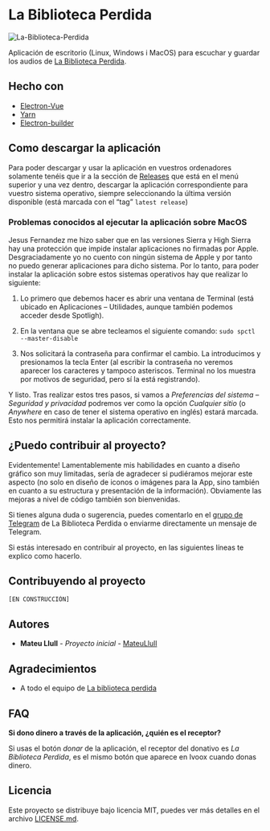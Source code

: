 # La Biblioteca Perdida

![La-Biblioteca-Perdida](http://2.bp.blogspot.com/-ijtLiMaAAnQ/Uftuj_SBTVI/AAAAAAAAAOI/pGnFDTfX5SY/s1600/Logo%2BLBP.jpg)

Aplicación de escritorio (Linux, Windows i MacOS) para escuchar y guardar los audios de [La Biblioteca Perdida](http://www.labibliotecaperdida.info).

## Hecho con

* [Electron-Vue](https://github.com/SimulatedGREG/electron-vue)
* [Yarn](https://yarnpkg.com/lang/en/)
* [Electron-builder](https://www.electron.build/)

## Como descargar la aplicación

Para poder descargar y usar la aplicación en vuestros ordenadores solamente tenéis que ir a la sección de [Releases](https://github.com/mateullull/la-biblioteca-perdida/releases) que está en el menú superior y una vez dentro, descargar la aplicación correspondiente para vuestro sistema operativo, siempre seleccionando la última versión disponible (está marcada con el “tag” `latest release`)

### Problemas conocidos al ejecutar la aplicación sobre MacOS

Jesus Fernandez me hizo saber que en las versiones Sierra y High Sierra hay una protección que impide instalar aplicaciones no firmadas por Apple. Desgraciadamente yo no cuento con ningún sistema de Apple y por tanto no puedo generar aplicaciones para dicho sistema. Por lo tanto, para poder instalar la aplicación sobre estos sistemas operativos hay que realizar lo siguiente:

1. Lo primero que debemos hacer es abrir una ventana de Terminal (está ubicado en Aplicaciones – Utilidades, aunque también podemos acceder desde Spotligh).


2. En la ventana que se abre tecleamos el siguiente comando: `sudo spctl --master-disable`


3. Nos solicitará la contraseña para confirmar el cambio. La introducimos y presionamos la tecla Enter (al escribir la contraseña no veremos aparecer los caracteres y tampoco asteriscos. Terminal no los muestra por motivos de seguridad, pero sí la está registrando).

Y listo. Tras realizar estos tres pasos, si vamos a *Preferencias del sistema – Seguridad y privacidad* podremos ver como la opción *Cualquier sitio* (o *Anywhere* en caso de tener el sistema operativo en inglés) estará marcada. Esto nos permitirá instalar la aplicación correctamente.


## ¿Puedo contribuir al proyecto?

Evidentemente! Lamentablemente mis habilidades en cuanto a diseño gráfico son muy limitadas, sería de agradecer si pudiéramos mejorar este aspecto (no solo en diseño de iconos o imágenes para la App, sino también en cuanto a su estructura y presentación de la información). Obviamente las mejoras a nivel de código también son bienvenidas.

Si tienes alguna duda o sugerencia, puedes comentarlo en el [grupo de Telegram](https://t.me/joinchat/AAAAAEINIyZZyAB6ni7ZxA) de La Biblioteca Perdida o enviarme directamente un mensaje de Telegram.

Si estás interesado en contribuir al proyecto, en las siguientes líneas te explico como hacerlo.


## Contribuyendo al proyecto

```
[EN CONSTRUCCIÓN]
```

## Autores

* **Mateu Llull** - *Proyecto inicial* - [MateuLlull](https://github.com/MateuLlull)


## Agradecimientos

* A todo el equipo de [La biblioteca perdida](http://labibliotecaperdida.blogspot.com.es/)


## FAQ


**Si dono dinero a través de la aplicación, ¿quién es el receptor?**

Si usas el botón _donar_ de la aplicación, el receptor del donativo es _La Biblioteca Perdida_, es el mismo botón que aparece en Ivoox cuando donas dinero.



## Licencia

Este proyecto se distribuye bajo licencia MIT, puedes ver más detalles en el archivo [LICENSE.md](LICENSE.md).